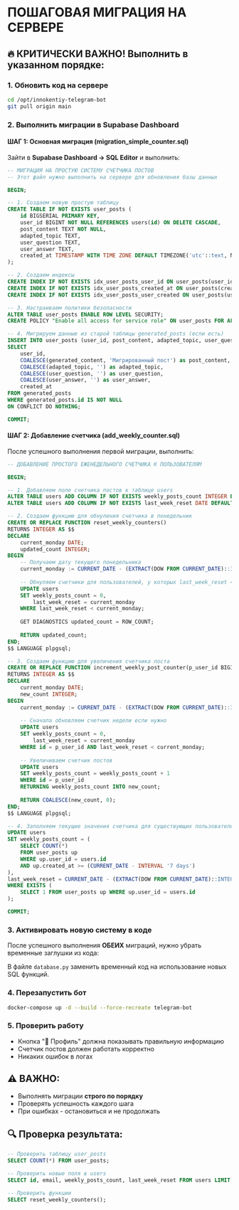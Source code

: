 # ПОШАГОВАЯ МИГРАЦИЯ НА СЕРВЕРЕ

## 🔥 КРИТИЧЕСКИ ВАЖНО! Выполнить в указанном порядке:

### 1. Обновить код на сервере
```bash
cd /opt/innokentiy-telegram-bot
git pull origin main
```

### 2. Выполнить миграции в Supabase Dashboard

#### ШАГ 1: Основная миграция (migration_simple_counter.sql)
Зайти в **Supabase Dashboard → SQL Editor** и выполнить:

```sql
-- МИГРАЦИЯ НА ПРОСТУЮ СИСТЕМУ СЧЕТЧИКА ПОСТОВ
-- Этот файл нужно выполнить на сервере для обновления базы данных

BEGIN;

-- 1. Создаем новую простую таблицу
CREATE TABLE IF NOT EXISTS user_posts (
    id BIGSERIAL PRIMARY KEY,
    user_id BIGINT NOT NULL REFERENCES users(id) ON DELETE CASCADE,
    post_content TEXT NOT NULL,
    adapted_topic TEXT,
    user_question TEXT,
    user_answer TEXT,
    created_at TIMESTAMP WITH TIME ZONE DEFAULT TIMEZONE('utc'::text, NOW()) NOT NULL
);

-- 2. Создаем индексы
CREATE INDEX IF NOT EXISTS idx_user_posts_user_id ON user_posts(user_id);
CREATE INDEX IF NOT EXISTS idx_user_posts_created_at ON user_posts(created_at);
CREATE INDEX IF NOT EXISTS idx_user_posts_user_created ON user_posts(user_id, created_at);

-- 3. Настраиваем политики безопасности
ALTER TABLE user_posts ENABLE ROW LEVEL SECURITY;
CREATE POLICY "Enable all access for service role" ON user_posts FOR ALL USING (true);

-- 4. Мигрируем данные из старой таблицы generated_posts (если есть)
INSERT INTO user_posts (user_id, post_content, adapted_topic, user_question, user_answer, created_at)
SELECT 
    user_id,
    COALESCE(generated_content, 'Мигрированный пост') as post_content,
    COALESCE(adapted_topic, '') as adapted_topic,
    COALESCE(user_question, '') as user_question,
    COALESCE(user_answer, '') as user_answer,
    created_at
FROM generated_posts
WHERE generated_posts.id IS NOT NULL
ON CONFLICT DO NOTHING;

COMMIT;
```

#### ШАГ 2: Добавление счетчика (add_weekly_counter.sql)
После успешного выполнения первой миграции, выполнить:

```sql
-- ДОБАВЛЕНИЕ ПРОСТОГО ЕЖЕНЕДЕЛЬНОГО СЧЕТЧИКА К ПОЛЬЗОВАТЕЛЯМ

BEGIN;

-- 1. Добавляем поле счетчика постов к таблице users
ALTER TABLE users ADD COLUMN IF NOT EXISTS weekly_posts_count INTEGER DEFAULT 0 NOT NULL;
ALTER TABLE users ADD COLUMN IF NOT EXISTS last_week_reset DATE DEFAULT CURRENT_DATE;

-- 2. Создаем функцию для обнуления счетчика в понедельник
CREATE OR REPLACE FUNCTION reset_weekly_counters()
RETURNS INTEGER AS $$
DECLARE
    current_monday DATE;
    updated_count INTEGER;
BEGIN
    -- Получаем дату текущего понедельника
    current_monday := CURRENT_DATE - (EXTRACT(DOW FROM CURRENT_DATE)::INTEGER - 1);
    
    -- Обнуляем счетчики для пользователей, у которых last_week_reset < текущий понедельник
    UPDATE users 
    SET weekly_posts_count = 0,
        last_week_reset = current_monday
    WHERE last_week_reset < current_monday;
    
    GET DIAGNOSTICS updated_count = ROW_COUNT;
    
    RETURN updated_count;
END;
$$ LANGUAGE plpgsql;

-- 3. Создаем функцию для увеличения счетчика поста
CREATE OR REPLACE FUNCTION increment_weekly_post_counter(p_user_id BIGINT)
RETURNS INTEGER AS $$
DECLARE
    current_monday DATE;
    new_count INTEGER;
BEGIN
    current_monday := CURRENT_DATE - (EXTRACT(DOW FROM CURRENT_DATE)::INTEGER - 1);
    
    -- Сначала обновляем счетчик недели если нужно
    UPDATE users 
    SET weekly_posts_count = 0,
        last_week_reset = current_monday
    WHERE id = p_user_id AND last_week_reset < current_monday;
    
    -- Увеличиваем счетчик постов
    UPDATE users 
    SET weekly_posts_count = weekly_posts_count + 1
    WHERE id = p_user_id
    RETURNING weekly_posts_count INTO new_count;
    
    RETURN COALESCE(new_count, 0);
END;
$$ LANGUAGE plpgsql;

-- 4. Заполняем текущие значения счетчика для существующих пользователей
UPDATE users 
SET weekly_posts_count = (
    SELECT COUNT(*)
    FROM user_posts up
    WHERE up.user_id = users.id 
    AND up.created_at >= (CURRENT_DATE - INTERVAL '7 days')
),
last_week_reset = CURRENT_DATE - (EXTRACT(DOW FROM CURRENT_DATE)::INTEGER - 1)
WHERE EXISTS (
    SELECT 1 FROM user_posts up WHERE up.user_id = users.id
);

COMMIT;
```

### 3. Активировать новую систему в коде

После успешного выполнения **ОБЕИХ** миграций, нужно убрать временные заглушки из кода:

В файле `database.py` заменить временный код на использование новых SQL функций.

### 4. Перезапустить бот
```bash
docker-compose up -d --build --force-recreate telegram-bot
```

### 5. Проверить работу
- Кнопка "👤 Профиль" должна показывать правильную информацию
- Счетчик постов должен работать корректно
- Никаких ошибок в логах

## ⚠️ ВАЖНО:
- Выполнять миграции **строго по порядку**
- Проверять успешность каждого шага
- При ошибках - остановиться и не продолжать

## 🔍 Проверка результата:
```sql
-- Проверить таблицу user_posts
SELECT COUNT(*) FROM user_posts;

-- Проверить новые поля в users
SELECT id, email, weekly_posts_count, last_week_reset FROM users LIMIT 5;

-- Проверить функции
SELECT reset_weekly_counters();
```
